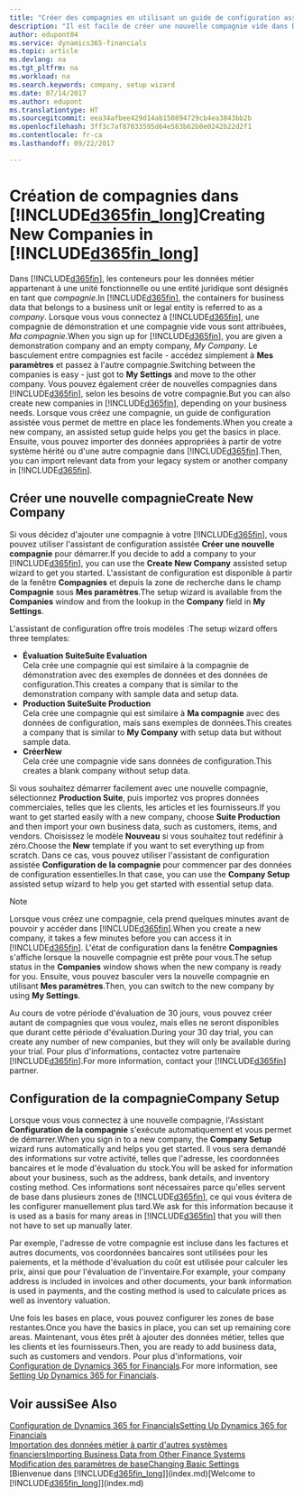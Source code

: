 ```yaml
---
title: "Créer des compagnies en utilisant un guide de configuration assistée | Microsoft Docs"
description: "Il est facile de créer une nouvelle compagnie vide dans Dynamics 365 for Financials. Un guide de configuration assistée vous aide à l'aide de procédures, et vous pouvez importer les données métier existantes."
author: edupont04
ms.service: dynamics365-financials
ms.topic: article
ms.devlang: na
ms.tgt_pltfrm: na
ms.workload: na
ms.search.keywords: company, setup wizard
ms.date: 07/14/2017
ms.author: edupont
ms.translationtype: HT
ms.sourcegitcommit: eea34afbee429d14ab150894729cb4ea3843bb2b
ms.openlocfilehash: 3ff3c7af87033595d64e583b62b0e0242b22d2f1
ms.contentlocale: fr-ca
ms.lasthandoff: 09/22/2017

---
```

# <a name="creating-new-companies-in-included365finlongincludesd365finlongmdmd"></a><span data-ttu-id="109b6-104">Création de compagnies dans [!INCLUDE[d365fin_long](includes/d365fin_long_md.md)]</span><span class="sxs-lookup"><span data-stu-id="109b6-104">Creating New Companies in [!INCLUDE[d365fin_long](includes/d365fin_long_md.md)]</span></span>
<span data-ttu-id="109b6-105">Dans [!INCLUDE[d365fin](includes/d365fin_md.md)], les conteneurs pour les données métier appartenant à une unité fonctionnelle ou une entité juridique sont désignés en tant que *compagnie*.</span><span class="sxs-lookup"><span data-stu-id="109b6-105">In [!INCLUDE[d365fin](includes/d365fin_md.md)], the containers for business data that belongs to a business unit or legal entity is referred to as a *company*.</span></span> <span data-ttu-id="109b6-106">Lorsque vous vous connectez à [!INCLUDE[d365fin](includes/d365fin_md.md)], une compagnie de démonstration et une compagnie vide vous sont attribuées, *Ma compagnie*.</span><span class="sxs-lookup"><span data-stu-id="109b6-106">When you sign up for [!INCLUDE[d365fin](includes/d365fin_md.md)], you are given a demonstration company and an empty company, *My Company*.</span></span> <span data-ttu-id="109b6-107">Le basculement entre compagnies est facile - accédez simplement à **Mes paramètres** et passez à l'autre compagnie.</span><span class="sxs-lookup"><span data-stu-id="109b6-107">Switching between the companies is easy - just got to **My Settings** and move to the other company.</span></span> <span data-ttu-id="109b6-108">Vous pouvez également créer de nouvelles compagnies dans [!INCLUDE[d365fin](includes/d365fin_md.md)], selon les besoins de votre compagnie.</span><span class="sxs-lookup"><span data-stu-id="109b6-108">But you can also create new companies in [!INCLUDE[d365fin](includes/d365fin_md.md)], depending on your business needs.</span></span> <span data-ttu-id="109b6-109">Lorsque vous créez une compagnie, un guide de configuration assistée vous permet de mettre en place les fondements.</span><span class="sxs-lookup"><span data-stu-id="109b6-109">When you create a new company, an assisted setup guide helps you get the basics in place.</span></span> <span data-ttu-id="109b6-110">Ensuite, vous pouvez importer des données appropriées à partir de votre système hérité ou d'une autre compagnie dans [!INCLUDE[d365fin](includes/d365fin_md.md)].</span><span class="sxs-lookup"><span data-stu-id="109b6-110">Then, you can import relevant data from your legacy system or another company in [!INCLUDE[d365fin](includes/d365fin_md.md)].</span></span>  

## <a name="create-new-company"></a><span data-ttu-id="109b6-111">Créer une nouvelle compagnie</span><span class="sxs-lookup"><span data-stu-id="109b6-111">Create New Company</span></span>
<span data-ttu-id="109b6-112">Si vous décidez d'ajouter une compagnie à votre [!INCLUDE[d365fin](includes/d365fin_md.md)], vous pouvez utiliser l'assistant de configuration assistée **Créer une nouvelle compagnie** pour démarrer.</span><span class="sxs-lookup"><span data-stu-id="109b6-112">If you decide to add a company to your [!INCLUDE[d365fin](includes/d365fin_md.md)], you can use the **Create New Company** assisted setup wizard to get you started.</span></span> <span data-ttu-id="109b6-113">L'assistant de configuration est disponible à partir de la fenêtre **Compagnies** et depuis la zone de recherche dans le champ **Compagnie** sous **Mes paramètres**.</span><span class="sxs-lookup"><span data-stu-id="109b6-113">The setup wizard is available from the **Companies** window and from the lookup in the **Company** field in **My Settings**.</span></span>  

<span data-ttu-id="109b6-114">L'assistant de configuration offre trois modèles :</span><span class="sxs-lookup"><span data-stu-id="109b6-114">The setup wizard offers three templates:</span></span>

-   <span data-ttu-id="109b6-115">**Évaluation Suite**</span><span class="sxs-lookup"><span data-stu-id="109b6-115">**Suite Evaluation**</span></span>  
    <span data-ttu-id="109b6-116">Cela crée une compagnie qui est similaire à la compagnie de démonstration avec des exemples de données et des données de configuration.</span><span class="sxs-lookup"><span data-stu-id="109b6-116">This creates a company that is similar to the demonstration company with sample data and setup data.</span></span>  
-   <span data-ttu-id="109b6-117">**Production Suite**</span><span class="sxs-lookup"><span data-stu-id="109b6-117">**Suite Production**</span></span>  
    <span data-ttu-id="109b6-118">Cela crée une compagnie qui est similaire à **Ma compagnie** avec des données de configuration, mais sans exemples de données.</span><span class="sxs-lookup"><span data-stu-id="109b6-118">This creates a company that is similar to **My Company** with setup data but without sample data.</span></span>  
-   <span data-ttu-id="109b6-119">**Créer**</span><span class="sxs-lookup"><span data-stu-id="109b6-119">**New**</span></span>  
    <span data-ttu-id="109b6-120">Cela crée une compagnie vide sans données de configuration.</span><span class="sxs-lookup"><span data-stu-id="109b6-120">This creates a blank company without setup data.</span></span>  

<span data-ttu-id="109b6-121">Si vous souhaitez démarrer facilement avec une nouvelle compagnie, sélectionnez **Production Suite**, puis importez vos propres données commerciales, telles que les clients, les articles et les fournisseurs.</span><span class="sxs-lookup"><span data-stu-id="109b6-121">If you want to get started easily with a new company, choose **Suite Production** and then import your own business data, such as customers, items, and vendors.</span></span> <span data-ttu-id="109b6-122">Choisissez le modèle **Nouveau** si vous souhaitez tout redéfinir à zéro.</span><span class="sxs-lookup"><span data-stu-id="109b6-122">Choose the **New** template if you want to set everything up from scratch.</span></span> <span data-ttu-id="109b6-123">Dans ce cas, vous pouvez utiliser l'assistant de configuration assistée **Configuration de la compagnie** pour commencer par des données de configuration essentielles.</span><span class="sxs-lookup"><span data-stu-id="109b6-123">In that case, you can use the **Company Setup** assisted setup wizard to help you get started with essential setup data.</span></span>  

> [!NOTE]  
>   <span data-ttu-id="109b6-124">Lorsque vous créez une compagnie, cela prend quelques minutes avant de pouvoir y accéder dans [!INCLUDE[d365fin](includes/d365fin_md.md)].</span><span class="sxs-lookup"><span data-stu-id="109b6-124">When you create a new company, it takes a few minutes before you can access it in [!INCLUDE[d365fin](includes/d365fin_md.md)].</span></span> <span data-ttu-id="109b6-125">L'état de configuration dans la fenêtre **Compagnies** s'affiche lorsque la nouvelle compagnie est prête pour vous.</span><span class="sxs-lookup"><span data-stu-id="109b6-125">The setup status in the **Companies** window shows when the new company is ready for you.</span></span> <span data-ttu-id="109b6-126">Ensuite, vous pouvez basculer vers la nouvelle compagnie en utilisant **Mes paramètres**.</span><span class="sxs-lookup"><span data-stu-id="109b6-126">Then, you can switch to the new company by using **My Settings**.</span></span>  

<span data-ttu-id="109b6-127">Au cours de votre période d'évaluation de 30 jours, vous pouvez créer autant de compagnies que vous voulez, mais elles ne seront disponibles que durant cette période d'évaluation.</span><span class="sxs-lookup"><span data-stu-id="109b6-127">During your 30 day trial, you can create any number of new companies, but they will only be available during your trial.</span></span> <span data-ttu-id="109b6-128">Pour plus d'informations, contactez votre partenaire [!INCLUDE[d365fin](includes/d365fin_md.md)].</span><span class="sxs-lookup"><span data-stu-id="109b6-128">For more information, contact your [!INCLUDE[d365fin](includes/d365fin_md.md)] partner.</span></span>  

## <a name="company-setup"></a><span data-ttu-id="109b6-129">Configuration de la compagnie</span><span class="sxs-lookup"><span data-stu-id="109b6-129">Company Setup</span></span>
<span data-ttu-id="109b6-130">Lorsque vous vous connectez à une nouvelle compagnie, l'Assistant **Configuration de la compagnie** s'exécute automatiquement et vous permet de démarrer.</span><span class="sxs-lookup"><span data-stu-id="109b6-130">When you sign in to a new company, the **Company Setup** wizard runs automatically and helps you get started.</span></span> <span data-ttu-id="109b6-131">Il vous sera demandé des informations sur votre activité, telles que l'adresse, les coordonnées bancaires et le mode d'évaluation du stock.</span><span class="sxs-lookup"><span data-stu-id="109b6-131">You will be asked for information about your business, such as the address, bank details, and inventory costing method.</span></span> <span data-ttu-id="109b6-132">Ces informations sont nécessaires parce qu'elles servent de base dans plusieurs zones de [!INCLUDE[d365fin](includes/d365fin_md.md)], ce qui vous évitera de les configurer manuellement plus tard.</span><span class="sxs-lookup"><span data-stu-id="109b6-132">We ask for this information because it is used as a basis for many areas in [!INCLUDE[d365fin](includes/d365fin_md.md)] that you will then not have to set up manually later.</span></span>  

<span data-ttu-id="109b6-133">Par exemple, l'adresse de votre compagnie est incluse dans les factures et autres documents, vos coordonnées bancaires sont utilisées pour les paiements, et la méthode d'évaluation du coût est utilisée pour calculer les prix, ainsi que pour l'évaluation de l'inventaire.</span><span class="sxs-lookup"><span data-stu-id="109b6-133">For example, your company address is included in invoices and other documents, your bank information is used in payments, and the costing method is used to calculate prices as well as inventory valuation.</span></span>  

<span data-ttu-id="109b6-134">Une fois les bases en place, vous pouvez configurer les zones de base restantes.</span><span class="sxs-lookup"><span data-stu-id="109b6-134">Once you have the basics in place, you can set up remaining core areas.</span></span> <span data-ttu-id="109b6-135">Maintenant, vous êtes prêt à ajouter des données métier, telles que les clients et les fournisseurs.</span><span class="sxs-lookup"><span data-stu-id="109b6-135">Then, you are ready to add business data, such as customers and vendors.</span></span> <span data-ttu-id="109b6-136">Pour plus d'informations, voir [Configuration de Dynamics 365 for Financials](setup.md).</span><span class="sxs-lookup"><span data-stu-id="109b6-136">For more information, see [Setting Up Dynamics 365 for Financials](setup.md).</span></span>  

## <a name="see-also"></a><span data-ttu-id="109b6-137">Voir aussi</span><span class="sxs-lookup"><span data-stu-id="109b6-137">See Also</span></span>
[<span data-ttu-id="109b6-138">Configuration de Dynamics 365 for Financials</span><span class="sxs-lookup"><span data-stu-id="109b6-138">Setting Up Dynamics 365 for Financials</span></span>](setup.md)  
[<span data-ttu-id="109b6-139">Importation des données métier à partir d'autres systèmes financiers</span><span class="sxs-lookup"><span data-stu-id="109b6-139">Importing Business Data from Other Finance Systems</span></span>](upload-data.md)  
[<span data-ttu-id="109b6-140">Modification des paramètres de base</span><span class="sxs-lookup"><span data-stu-id="109b6-140">Changing Basic Settings</span></span>](ui-change-basic-settings.md)  
<span data-ttu-id="109b6-141">[Bienvenue dans [!INCLUDE[d365fin_long](includes/d365fin_long_md.md)]](index.md)</span><span class="sxs-lookup"><span data-stu-id="109b6-141">[Welcome to [!INCLUDE[d365fin_long](includes/d365fin_long_md.md)]](index.md)</span></span>  

